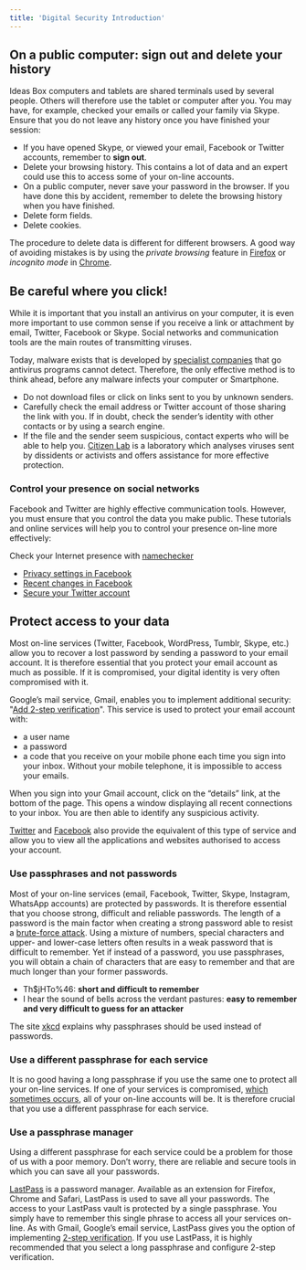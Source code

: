 ```yaml
---
title: 'Digital Security Introduction'
---
```


## On a public computer: sign out and delete your history

Ideas Box computers and tablets are shared terminals used by several people. Others will therefore use the tablet or computer after you. You may have, for example, checked your emails or called your family via Skype. Ensure that you do not leave any history once you have finished your session:

* If you have opened Skype, or viewed your email, Facebook or Twitter accounts, remember to **sign out**.
* Delete your browsing history. This contains a lot of data and an expert could use this to access some of your on-line accounts.
* On a public computer, never save your password in the browser. If you have done this by accident, remember to delete the browsing history when you have finished.
* Delete form fields.
* Delete cookies.

The procedure to delete data is different for different browsers. A good way of avoiding mistakes is by using the _private browsing_ feature in [Firefox](https://support.mozilla.org/fr/kb/navigation-privee-naviguer-sans-conserver-infos-sites) or _incognito mode_ in [Chrome](https://support.google.com/chrome/bin/answer.py?hl=fr&answer=95464).

## Be careful where you click!

While it is important that you install an antivirus on your computer, it is even more important to use common sense if you receive a link or attachment by email, Twitter, Facebook or Skype. Social networks and communication tools are the main routes of transmitting viruses.

Today, malware exists that is developed by [specialist companies](http://surveillance.rsf.org/en/) that go antivirus programs cannot detect. Therefore, the only effective method is to think ahead, before any malware infects your computer or Smartphone.

* Do not download files or click on links sent to you by unknown senders. 
* Carefully check the email address or Twitter account of those sharing the link with you. If in doubt, check the sender’s identity with other contacts or by using a search engine.
* If the file and the sender seem suspicious, contact experts who will be able to help you. [Citizen Lab](https://citizenlab.org/contact/) is a laboratory which analyses viruses sent by dissidents or activists and offers assistance for more effective protection.

### Control your presence on social networks

Facebook and Twitter are highly effective communication tools. However, you must ensure that you control the data you make public. These tutorials and online services will help you to control your presence on-line more effectively:

Check your Internet presence with [namechecker](http://namechk.com/)

* [Privacy settings in Facebook](https://myshadow.org/facebook-privacy-settings-you-should-know)
* [Recent changes in Facebook](https://myshadow.org/things-know-about-recent-changes-facebook)
* [Secure your Twitter account](https://myshadow.org/how-secure-your-twitter-account)

## Protect access to your data

Most on-line services \(Twitter, Facebook, WordPress, Tumblr, Skype, etc.\) allow you to recover a lost password by sending a password to your email account. It is therefore essential that you protect your email account as much as possible. If it is compromised, your digital identity is very often compromised with it.

Google’s mail service, Gmail, enables you to implement additional security: "[Add 2-step verification](https://support.google.com/a/answer/175197?hl=en)". This service is used to protect your email account with:

* a user name
* a password
* a code that you receive on your mobile phone each time you sign into your inbox. Without your mobile telephone, it is impossible to access your emails.

When you sign into your Gmail account, click on the “details” link, at the bottom of the page. This opens a window displaying all recent connections to your inbox. You are then able to identify any suspicious activity.

[Twitter](https://twitter.com/settings/applications) and [Facebook](https://www.facebook.com/settings?tab=applications) also provide the equivalent of this type of service and allow you to view all the applications and websites authorised to access your account.

### Use passphrases and not passwords

Most of your on-line services \(email, Facebook, Twitter, Skype, Instagram, WhatsApp accounts\) are protected by passwords. It is therefore essential that you choose strong, difficult and reliable passwords. The length of a password is the main factor when creating a strong password able to resist a [brute-force attack](https://en.wikipedia.org/wiki/Brute-force_attack). Using a mixture of numbers, special characters and upper- and lower-case letters often results in a weak password that is difficult to remember. Yet if instead of a password, you use passphrases, you will obtain a chain of characters that are easy to remember and that are much longer than your former passwords.

* Th$jHTo%46: **short and difficult to remember**
* I hear the sound of bells across the verdant pastures: **easy to remember and very difficult to guess for an attacker**

The site [xkcd](http://www.lirmm.fr/~gambette/xkcd/index.php?id=936) explains why passphrases should be used instead of passwords.

### Use a different passphrase for each service

It is no good having a long passphrase if you use the same one to protect all your on-line services. If one of your services is compromised, [which sometimes occurs](http://www.pcinpact.com/news/63924-sony-pictures-lulzsec-piratage-mots-de-passe-vol-donnees.htm), all of your on-line accounts will be. It is therefore crucial that you use a different passphrase for each service.

### Use a passphrase manager

Using a different passphrase for each service could be a problem for those of us with a poor memory. Don’t worry, there are reliable and secure tools in which you can save all your passwords.

[LastPass](https://lastpass.com/) is a password manager. Available as an extension for Firefox, Chrome and Safari, LastPass is used to save all your passwords. The access to your LastPass vault is protected by a single passphrase. You simply have to remember this single phrase to access all your services on-line. As with Gmail, Google’s email service, LastPass gives you the option of implementing [2-step verification](https://helpdesk.lastpass.com/security-options/google-authenticator/). If you use LastPass, it is highly recommended that you select a long passphrase and configure 2-step verification.

